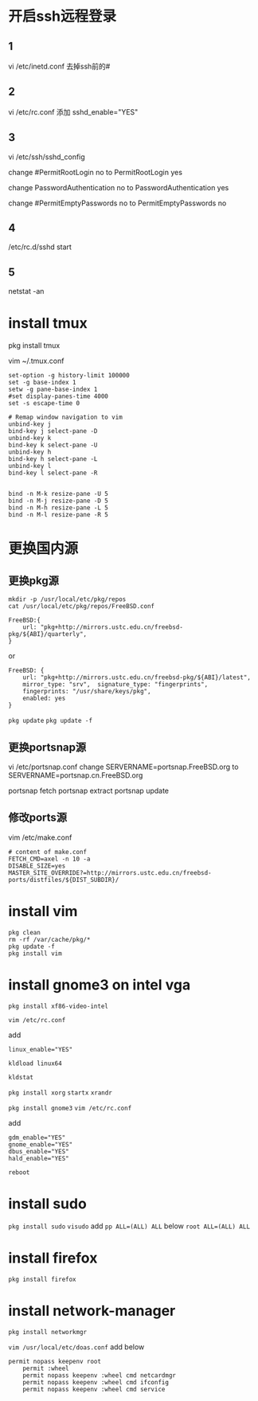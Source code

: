 # 开启ssh远程登录
## 1 
vi /etc/inetd.conf
去掉ssh前的#

## 2
vi /etc/rc.conf
添加
sshd_enable="YES"

## 3
vi /etc/ssh/sshd_config

change
#PermitRootLogin no
to
PermitRootLogin yes

change
PasswordAuthentication no
to 
PasswordAuthentication yes

change 
#PermitEmptyPasswords no
to
PermitEmptyPasswords no

## 4
/etc/rc.d/sshd start

## 5
netstat -an

# install tmux
pkg install tmux

vim ~/.tmux.conf

```
set-option -g history-limit 100000
set -g base-index 1
setw -g pane-base-index 1
#set display-panes-time 4000
set -s escape-time 0

# Remap window navigation to vim
unbind-key j
bind-key j select-pane -D
unbind-key k
bind-key k select-pane -U
unbind-key h
bind-key h select-pane -L
unbind-key l
bind-key l select-pane -R


bind -n M-k resize-pane -U 5
bind -n M-j resize-pane -D 5
bind -n M-h resize-pane -L 5
bind -n M-l resize-pane -R 5

```

# 更换国内源
## 更换pkg源

```
mkdir -p /usr/local/etc/pkg/repos
cat /usr/local/etc/pkg/repos/FreeBSD.conf
```

```
FreeBSD:{
    url: "pkg+http://mirrors.ustc.edu.cn/freebsd-pkg/${ABI}/quarterly",
}
```
or
```
FreeBSD: {
    url: "pkg+http://mirrors.ustc.edu.cn/freebsd-pkg/${ABI}/latest",
    mirror_type: "srv",  signature_type: "fingerprints",
    fingerprints: "/usr/share/keys/pkg",
    enabled: yes
}
```

`pkg update`
`pkg update -f`




## 更换portsnap源
vi /etc/portsnap.conf
change
SERVERNAME=portsnap.FreeBSD.org
to 
SERVERNAME=portsnap.cn.FreeBSD.org

portsnap fetch
portsnap extract
portsnap update

## 修改ports源
vim /etc/make.conf

```
# content of make.conf
FETCH_CMD=axel -n 10 -a
DISABLE_SIZE=yes
MASTER_SITE_OVERRIDE?=http://mirrors.ustc.edu.cn/freebsd-ports/distfiles/${DIST_SUBDIR}/
```

# install vim

```
pkg clean
rm -rf /var/cache/pkg/*
pkg update -f
pkg install vim

```


# install gnome3 on intel vga

`pkg install xf86-video-intel​​​​​​​`

`vim /etc/rc.conf`

add 

`linux_enable="YES"`

`kldload linux64`

`kldstat`

`pkg install xorg`
`startx`
`xrandr`

`pkg install gnome3`
`vim /etc/rc.conf`

add

```
gdm_enable="YES"
gnome_enable="YES"
dbus_enable="YES"
hald_enable="YES"
```
`reboot`

# install sudo
`pkg install sudo`
`visudo`
add
`pp ALL=(ALL) ALL`
below
`root ALL=(ALL) ALL`

# install firefox
`pkg install firefox`

# install network-manager
`pkg install networkmgr`

`vim /usr/local/etc/doas.conf`
add below

```
permit nopass keepenv root
    permit :wheel 
    permit nopass keepenv :wheel cmd netcardmgr
    permit nopass keepenv :wheel cmd ifconfig
    permit nopass keepenv :wheel cmd service

```
